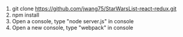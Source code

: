 1. git clone https://github.com/jwang75/StarWarsList-react-redux.git
2. npm install
3. Open a console, type "node server.js" in console
4. Open a new console, type "webpack" in console